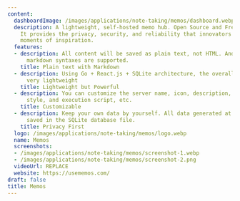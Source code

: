 ```yaml
---
content:
  dashboardImage: /images/applications/note-taking/memos/dashboard.webp
  description: A lightweight, self-hosted memo hub. Open Source and Free forever.
    It provides the privacy, security, and reliability that innovators need in their
    moments of inspiration.
  features:
  - description: All content will be saved as plain text, not HTML. And lots of useful
      markdown syntaxes are supported.
    title: Plain text with Markdown
  - description: Using Go + React.js + SQLite architecture, the overall package is
      very lightweight
    title: Lightweight but Powerful
  - description: You can customize the server name, icon, description, custom system
      style, and execution script, etc.
    title: Customizable
  - description: Keep your own data by yourself. All data generated at runtime is
      saved in the SQLite database file.
    title: Privacy First
  logo: /images/applications/note-taking/memos/logo.webp
  name: Memos
  screenshots:
  - /images/applications/note-taking/memos/screenshot-1.webp
  - /images/applications/note-taking/memos/screenshot-2.png
  videoUrl: REPLACE
  website: https://usememos.com/
draft: false
title: Memos
---
```


